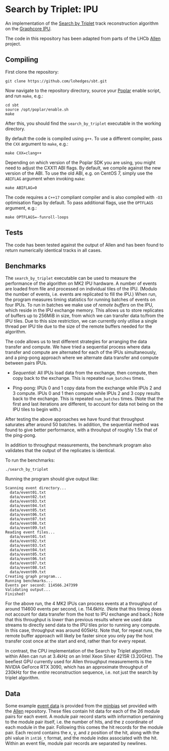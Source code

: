 # Search by Triplet: IPU

An implementation of the [Search by Triplet](https://doi.org/10.1109/IPDPSW.2019.00118)
track reconstruction algorithm on the
[Graphcore IPU](https://www.graphcore.ai).

The code in this repository has been adapted from parts of the LHCb
[Allen](https://gitlab.cern.ch/lhcb/Allen) project.

## Compiling

First clone the repository:

```
git clone https://github.com/lohedges/sbt.git
```

Now navigate to the repository directory, source your
[Poplar](https://docs.graphcore.ai/projects/poplar-user-guide/en/latest/index.html)
enable script, and run `make`, e.g.:

```
cd sbt
source /opt/poplar/enable.sh
make
```

After this, you should find the `search_by_triplet` executable in the working
directory.

By default the code is compiled using `g++`. To use a different compiler, pass
the `CXX` argument to `make`, e.g.:

```
make CXX=clang++
```

Depending on which version of the Poplar SDK you are using, you might
need to adjust the CXX11 ABI flags. By default, we compile against the
new version of the ABI. To use the old ABI, e.g. on CentOS 7, simply use
the `ABIFLAG` argument when invoking `make`:

```
make ABIFLAG=0
```

The code requires a `C++17` compliant compiler and is also compiled with `-O3`
optimisation flags by default. To pass additional flags, use the `OPTFLAGS`
argument, e.g.:

```
make OPTFLAGS=-funroll-loops
```

## Tests

The code has been tested against the output of Allen and has been
found to return numerically identical tracks in all cases.

## Benchmarks

The `search_by_triplet` executable can be used to measure the performance
of the algorithm on MK2 IPU hardware. A number of events are loaded from
file and processed on individual tiles of the IPU. (Modulo the number
of events, i.e. events are replicated to fill the IPU.) When run, the
program measures timing statistics for running batches of events on four
IPUs. To run in batches we make use of _remote buffers_ on the IPU, which
reside in the IPU exchange memory. This allows us to store replicates of
buffers up to 256MiB in size, from which we can transfer data to/from
the IPU tiles. Due to this size restriction, we can currently only utilise
a single thread per IPU tile due to the size of the remote buffers needed
for the algorithm.

The code allows us to test different strategies for arranging the data
transfer and compute. We have tried a sequential process where data
transfer and compute are alternated for each of the IPUs simultaneously,
and a ping-pong approach where we alternate data transfer and compute
between pairs IPUs.

* _Sequential_: All IPUs load data from the exchange, then compute, then
copy back to the exchange. This is repeated `num_batches` times.

* Ping-pong: IPUs 0 and 1 copy data from the exchange while IPUs 2 and 3
compute. IPUs 0 and 1 then compute while IPUs 2 and 3 copy results back
to the exchange. This is repeated `num_batches` times. (Note that the first
and last iterations are different, to account for data not being on the
IPU tiles to begin with.)

After testing the above approaches we have found that throughput saturates
after around 50 batches. In addition, the sequential method was found to give
better performance, with a throuhput of roughly 1.5x that of the ping-pong.

In addition to throughput measurements, the benchmark program also validates
that the output of the replicates is identical.

To run the benchmarks:

```
./search_by_triplet
```

Running the program should give output like:

```
Scanning event directory...
  data/event01.txt
  data/event02.txt
  data/event03.txt
  data/event04.txt
  data/event05.txt
  data/event06.txt
  data/event07.txt
  data/event08.txt
  data/event09.txt
Reading event files...
  data/event01.txt
  data/event02.txt
  data/event03.txt
  data/event04.txt
  data/event05.txt
  data/event06.txt
  data/event07.txt
  data/event08.txt
  data/event09.txt
Creating graph program...
Running benchmarks...
Events per second: 114566.247399
Validating output...
Finished!
````

For the above run, the 4 MK2 IPUs can process events at a throughput of around
114600 events per second, i.e. 114.6kHz. (Note that this timing does not
account for data transfer from the host to IPU exchange and back.) Note that
this throughput is _lower_ than previous results where we used data streams to
directly send data to the IPU tiles prior to running any compute. In this case,
throughput was around 605kHz. Note that, for repeat runs, the remote buffer
approach will likely be faster since you only pay the host transfer cost once
at the start and end, rather than for every repeat.

In contrast, the CPU implementation of the Search by Triplet algorithm within
Allen can run at 3.4kHz on an Intel Xeon Silver 4215R (3.20GHz). The beefiest
GPU currently used for Allen throughput measurements is the NVIDIA GeForce
RTX 3090, which has an approximate throughput of 230kHz for the _entire_
reconstruction sequence, i.e. not just the search by triplet algorithm.

## Data

Some example [event data](data) is provided from the [minbias](https://gitlab.cern.ch/lhcb/Allen/-/tree/master/input/minbias)
set provided with the [Allen](https://gitlab.cern.ch/lhcb/Allen) repository.
These files contain hit data for each of the 26 module pairs for each event.
A module pair record starts with information pertaining to the module pair
itself, i.e. the number of hits, and the z coordinate of each module in the
pair. Following this comes the hit records for the module pair. Each record
contains the x, y, and z position of the hit, along with the phi value in
`int16_t` format, and the module index associated with the hit. Within an
event file, module pair records are separated by newlines.
